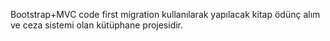 Bootstrap+MVC code first migration kullanılarak yapılacak kitap ödünç alım ve ceza sistemi olan kütüphane projesidir.
